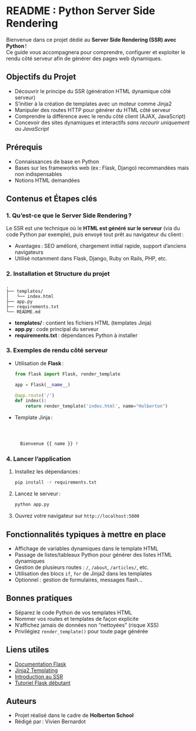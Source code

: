 # README : Python Server Side Rendering

Bienvenue dans ce projet dédié au **Server Side Rendering (SSR) avec Python** !  
Ce guide vous accompagnera pour comprendre, configurer et exploiter le rendu côté serveur afin de générer des pages web dynamiques.

## Objectifs du Projet

- Découvrir le principe du SSR (génération HTML dynamique côté serveur)
- S’initier à la création de templates avec un moteur comme Jinja2
- Manipuler des routes HTTP pour générer du HTML côté serveur
- Comprendre la différence avec le rendu côté client (AJAX, JavaScript)
- Concevoir des sites dynamiques et interactifs _sans recourir uniquement au JavaScript_

## Prérequis

- Connaissances de base en Python
- Bases sur les frameworks web (ex : Flask, Django) recommandées mais non indispensables
- Notions HTML demandées

## Contenus et Étapes clés

### 1. Qu’est-ce que le Server Side Rendering ?

Le SSR est une technique où le **HTML est généré sur le serveur** (via du code Python par exemple), puis envoyé tout prêt au navigateur du client :  
- Avantages : SEO amélioré, chargement initial rapide, support d’anciens navigateurs
- Utilisé notamment dans Flask, Django, Ruby on Rails, PHP, etc.

### 2. Installation et Structure du projet

```
.
├── templates/
│   └── index.html
├── app.py
├── requirements.txt
└── README.md
```
- **templates/** : contient les fichiers HTML (templates Jinja)
- **app.py** : code principal du serveur
- **requirements.txt** : dépendances Python à installer

### 3. Exemples de rendu côté serveur

- Utilisation de **Flask** :
    ```python
    from flask import Flask, render_template

    app = Flask(__name__)

    @app.route('/')
    def index():
        return render_template('index.html', name="Holberton")
    ```

- Template Jinja :
    ```html
    
    
    
      Bienvenue {{ name }} !
    
    
    ```

### 4. Lancer l’application

1. Installez les dépendances :
    ```sh
    pip install -r requirements.txt
    ```
2. Lancez le serveur :
    ```sh
    python app.py
    ```
3. Ouvrez votre navigateur sur `http://localhost:5000`

## Fonctionnalités typiques à mettre en place

- Affichage de variables dynamiques dans le template HTML
- Passage de listes/tableaux Python pour générer des listes HTML dynamiques
- Gestion de plusieurs routes : `/`, `/about`, `/articles/`, etc.
- Utilisation des blocs `if`, `for` de Jinja2 dans les templates
- Optionnel : gestion de formulaires, messages flash…

## Bonnes pratiques

- Séparez le code Python de vos templates HTML
- Nommer vos routes et templates de façon explicite
- N’affichez jamais de données non “nettoyées” (risque XSS)
- Privilégiez `render_template()` pour toute page générée

## Liens utiles

- [Documentation Flask](https://flask.palletsprojects.com/)
- [Jinja2 Templating](https://jinja.palletsprojects.com/)
- [Introduction au SSR](https://developer.mozilla.org/fr/docs/Glossary/Server-side_rendering)
- [Tutoriel Flask débutant](https://pythonbasics.org/flask-tutorial/)

## Auteurs

- Projet réalisé dans le cadre de **Holberton School**
- Rédigé par : Vivien Bernardot